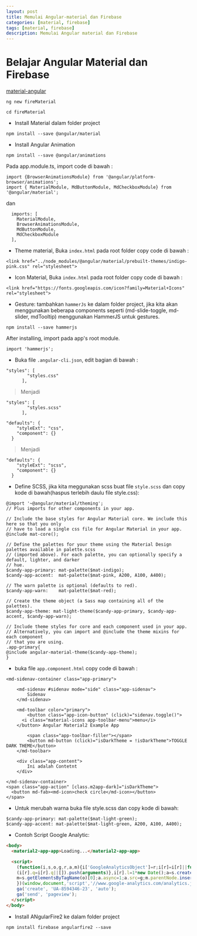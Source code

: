```yaml
---
layout: post
title: Memulai Angular-material dan Firebase
categories: [material, firebase]
tags: [material, firebase]
description: Memulai Angular material dan Firebase
---
```


# Belajar Angular Material dan Firebase
[material-angular](https://material.angular.io/)

```
ng new fireMaterial

cd fireMaterial
```

* Install Material dalam folder project
```
npm install --save @angular/material
```

* Install Angular Animation
```
npm install --save @angular/animations
```

Pada app.module.ts, import code di bawah : 

```
import {BrowserAnimationsModule} from '@angular/platform-browser/animations';
import { MaterialModule, MdButtonModule, MdCheckboxModule} from '@angular/material';
```

dan

```
  imports: [
    MaterialModule,
    BrowserAnimationsModule,
    MdButtonModule,
    MdCheckboxModule
  ],
```



* Theme material, Buka `index.html` pada root folder copy code di bawah :

```
<link href="../node_modules/@angular/material/prebuilt-themes/indigo-pink.css" rel="stylesheet">
```

* Icon Material, Buka `index.html` pada root folder copy code di bawah :

```
<link href="https://fonts.googleapis.com/icon?family=Material+Icons" rel="stylesheet">
```


* Gesture: tambahkan `hammerJs` ke dalam folder project, jika kita akan 
menggunakan beberapa components seperti (md-slide-toggle, md-slider, mdTooltip) menggunakan HammerJS untuk gestures.

```
npm install --save hammerjs
```

After installing, import pada app's root module.
```
import 'hammerjs';
```

* Buka file `.angular-cli.json`, edit bagian di bawah :

```
"styles": [
        "styles.css"
      ],
```

> Menjadi 

```
"styles": [
        "styles.scss"
      ],
```

```
"defaults": {
    "styleExt": "css",
    "component": {}
  }
```

> Menjadi 

```
"defaults": {
    "styleExt": "scss",
    "component": {}
  }
```

* Define SCSS, jika kita meggunakan scss buat file `style.scss` dan copy kode di bawah(haspus terlebih daulu file style.css):
```
@import '~@angular/material/theming';
// Plus imports for other components in your app.

// Include the base styles for Angular Material core. We include this here so that you only
// have to load a single css file for Angular Material in your app.
@include mat-core();

// Define the palettes for your theme using the Material Design palettes available in palette.scss
// (imported above). For each palette, you can optionally specify a default, lighter, and darker
// hue.
$candy-app-primary: mat-palette($mat-indigo);
$candy-app-accent:  mat-palette($mat-pink, A200, A100, A400);

// The warn palette is optional (defaults to red).
$candy-app-warn:    mat-palette($mat-red);

// Create the theme object (a Sass map containing all of the palettes).
$candy-app-theme: mat-light-theme($candy-app-primary, $candy-app-accent, $candy-app-warn);

// Include theme styles for core and each component used in your app.
// Alternatively, you can import and @include the theme mixins for each component
// that you are using.
.app-primary{
@include angular-material-theme($candy-app-theme);
}

```


* buka file `app.component.html` copy code di bawah :

```
<md-sidenav-container class="app-primary">

    <md-sidenav #sidenav mode="side" class="app-sidenav">
        Sidenav
    </md-sidenav>

    <md-toolbar color="primary">
        <button class="app-icon-button" (click)="sidenav.toggle()">
      <i class="material-icons app-toolbar-menu">menu</i>
    </button> Angular Material2 Example App

        <span class="app-toolbar-filler"></span>
        <button md-button (click)="isDarkTheme = !isDarkTheme">TOGGLE DARK THEME</button>
    </md-toolbar>

    <div class="app-content">
        Ini adalah Contetnt
    </div>

</md-sidenav-container>
<span class="app-action" [class.m2app-dark]="isDarkTheme">
  <button md-fab><md-icon>check circle</md-icon></button>
</span>
```

* Untuk merubah warna buka file style.scss dan copy kode di bawah: 
```
$candy-app-primary: mat-palette($mat-light-green);
$candy-app-accent: mat-palette($mat-light-green, A200, A100, A400);
```

* Contoh Script Google Analytic:

```html
<body>
  <material2-app-app>Loading...</material2-app-app>

  <script>
    (function(i,s,o,g,r,a,m){i['GoogleAnalyticsObject']=r;i[r]=i[r]||function(){
    (i[r].q=i[r].q||[]).push(arguments)},i[r].l=1*new Date();a=s.createElement(o),
    m=s.getElementsByTagName(o)[0];a.async=1;a.src=g;m.parentNode.insertBefore(a,m)
    })(window,document,'script','//www.google-analytics.com/analytics.js','ga');
    ga('create', 'UA-8594346-23', 'auto');
    ga('send', 'pageview');
  </script>
</body>
```

* Install ANgularFire2 ke dalam folder project

```
npm install firebase angularfire2 --save
```